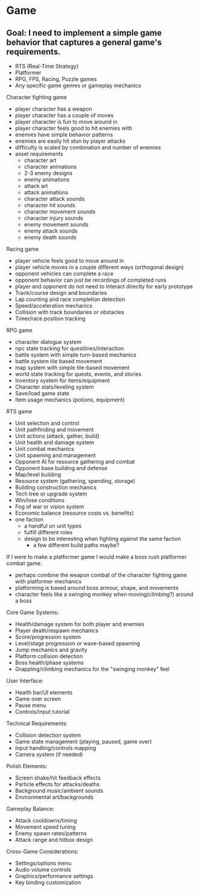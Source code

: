 # Game

## Goal: I need to implement a simple game behavior that captures a general game's requirements.

- RTS (Real-Time Strategy)
- Platformer
- RPG, FPS, Racing, Puzzle games
- Any specific game genres or gameplay mechanics

Character fighting game
- player character has a weapon
- player character has a couple of moves
- player character is fun to move around in
- player character feels good to hit enemies with
- enemies have simple behavior patterns
- enemies are easily hit stun by player attacks
- difficulty is scaled by combination and number of enemies
- asset requirements
  - character art
  - character animations
  - 2-3 enemy designs
  - enemy animations
  - attack art
  - attack animations
  - character attack sounds
  - character hit sounds
  - character movement sounds
  - character injury sounds
  - enemy movement sounds
  - enemy attack sounds
  - enemy death sounds

Racing game
- player vehicle feels good to move around in
- player vehicle moves in a couple different ways (orthogonal design)
- opponent vehicles can complete a race
- opponent behavior can just be recordings of completed runs
- player and opponent do not need to interact directly for early prototype
- Track/course design and boundaries
- Lap counting and race completion detection
- Speed/acceleration mechanics
- Collision with track boundaries or obstacles
- Timer/race position tracking

RPG game
- character dialogue system
- npc state tracking for questlines/interaction
- battle system with simple turn-based mechanics
- battle system tile based movement
- map system with simple tile-based movement
- world state tracking for quests, events, and stories
- Inventory system for items/equipment
- Character stats/leveling system
- Save/load game state
- Item usage mechanics (potions, equipment)

RTS game
- Unit selection and control
- Unit pathfinding and movement
- Unit actions (attack, gather, build)
- Unit health and damage system
- Unit combat mechanics
- Unit spawning and management
- Opponent AI for resource gathering and combat
- Opponent base building and defense
- Map/level building
- Resource system (gathering, spending, storage)
- Building construction mechanics
- Tech tree or upgrade system
- Win/lose conditions
- Fog of war or vision system
- Economic balance (resource costs vs. benefits)
- one faction
  - a handful on unit types
  - fulfill different roles
  - design to be interesting when fighting against the same faction
    - a few different build paths maybe?

If I were to make a platformer game I would make a boss rush platformer combat game.
- perhaps combine the weapon combat of the character fighting game with platformer mechanics
- platforming is based around boss armour, shape, and movements
- character feels like a swinging monkey when moving(climbing?) around a boss

Core Game Systems:
- Health/damage system for both player and enemies
- Player death/respawn mechanics
- Score/progression system
- Level/stage progression or wave-based spawning
- Jump mechanics and gravity
- Platform collision detection
- Boss health/phase systems
- Grappling/climbing mechanics for the "swinging monkey" feel

User Interface:
- Health bar/UI elements
- Game over screen
- Pause menu
- Controls/input tutorial

Technical Requirements:
- Collision detection system
- Game state management (playing, paused, game over)
- Input handling/controls mapping
- Camera system (if needed)

Polish Elements:
- Screen shake/hit feedback effects
- Particle effects for attacks/deaths
- Background music/ambient sounds
- Environmental art/backgrounds

Gameplay Balance:
- Attack cooldowns/timing
- Movement speed tuning
- Enemy spawn rates/patterns
- Attack range and hitbox design

Cross-Game Considerations:
- Settings/options menu
- Audio volume controls
- Graphics/performance settings
- Key binding customization
